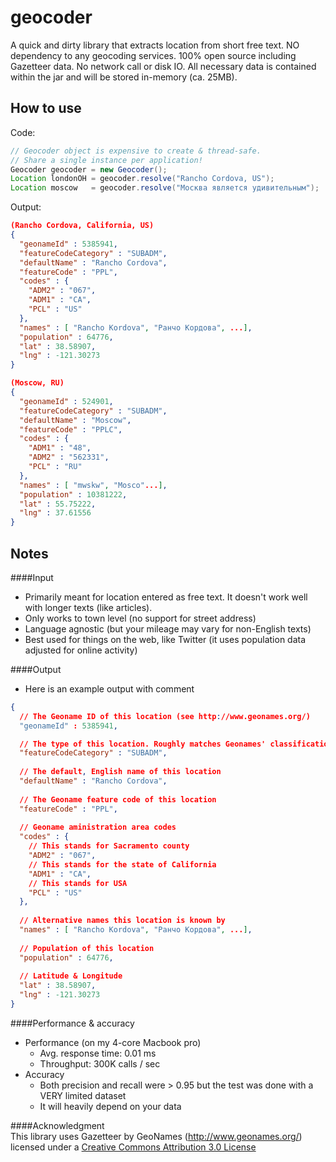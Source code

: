 geocoder
==============

A quick and dirty library that extracts location from short free text. NO dependency to any geocoding services. 100% open source including Gazetteer data. No network call or disk IO. All necessary data is contained within the jar and will be stored in-memory (ca. 25MB). 

How to use
----
Code:
```java
// Geocoder object is expensive to create & thread-safe.
// Share a single instance per application!
Geocoder geocoder = new Geocoder();
Location londonOH = geocoder.resolve("Rancho Cordova, US");
Location moscow   = geocoder.resolve("Москва является удивительным");
```
Output:
```json
(Rancho Cordova, California, US)
{
  "geonameId" : 5385941,
  "featureCodeCategory" : "SUBADM",
  "defaultName" : "Rancho Cordova",
  "featureCode" : "PPL",
  "codes" : {
    "ADM2" : "067",
    "ADM1" : "CA",
    "PCL" : "US"
  },
  "names" : [ "Rancho Kordova", "Ранчо Кордова", ...],
  "population" : 64776,
  "lat" : 38.58907,
  "lng" : -121.30273
}

(Moscow, RU)
{
  "geonameId" : 524901,
  "featureCodeCategory" : "SUBADM",
  "defaultName" : "Moscow",
  "featureCode" : "PPLC",
  "codes" : {
    "ADM1" : "48",
    "ADM2" : "562331",
    "PCL" : "RU"
  },
  "names" : [ "mwskw", "Mosco"...],
  "population" : 10381222,
  "lat" : 55.75222,
  "lng" : 37.61556
}
```

Notes
----
####Input
 - Primarily meant for location entered as free text. It doesn't work well with longer texts (like articles).
 - Only works to town level (no support for street address)
 - Language agnostic (but your mileage may vary for non-English texts)
 - Best used for things on the web, like Twitter (it uses population data adjusted for online activity)

####Output
 - Here is an example output with comment
```json
{
  // The Geoname ID of this location (see http://www.geonames.org/)
  "geonameId" : 5385941,

  // The type of this location. Roughly matches Geonames' classification
  "featureCodeCategory" : "SUBADM",
  
  // The default, English name of this location
  "defaultName" : "Rancho Cordova",
  
  // The Geoname feature code of this location
  "featureCode" : "PPL",
  
  // Geoname aministration area codes
  "codes" : {
    // This stands for Sacramento county
    "ADM2" : "067",
    // This stands for the state of California
    "ADM1" : "CA",
    // This stands for USA
    "PCL" : "US"
  },
  
  // Alternative names this location is known by
  "names" : [ "Rancho Kordova", "Ранчо Кордова", ...],
  
  // Population of this location
  "population" : 64776,
  
  // Latitude & Longitude
  "lat" : 38.58907,
  "lng" : -121.30273
}
```

####Performance & accuracy
 - Performance (on my 4-core Macbook pro)
   - Avg. response time: 0.01 ms
   - Throughput: 300K calls / sec
 - Accuracy
   - Both precision and recall were > 0.95 but the test was done with a VERY limited dataset
   - It will heavily depend on your data  

####Acknowledgment  
This library uses Gazetteer by GeoNames (http://www.geonames.org/) licensed under a [Creative Commons Attribution 3.0 License][3]

[3]: http://creativecommons.org/licenses/by/3.0/
